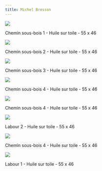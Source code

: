 ```yaml
---
title: Michel Bresson
---
```


![](images/IMG_3830.jpg)

Chemin sous-bois 1 - Huile sur toile - 55 x 46

![](images/IMG_4732.jpg)

Chemin sous-bois 2 - Huile sur toile - 55 x 46

![](images/IMG_4775.jpg)

Chemin sous-bois 3 - Huile sur toile - 55 x 46

![](images/IMG_5038.jpg)

Chemin sous-bois 4 - Huile sur toile - 55 x 46

![](images/IMG_5041.jpg)

Chemin sous-bois 4 - Huile sur toile - 55 x 46

![](images/IMG_3639.jpg)

Labour 2 - Huile sur toile - 55 x 46

![](images/IMG_5037.jpg)

Chemin sous-bois 4 - Huile sur toile - 55 x 46

![](images/IMG_3640.jpg)

Labour 1 - Huile sur toile - 55 x 46

